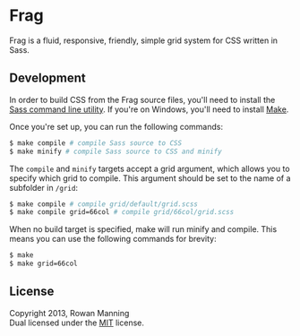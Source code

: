 
Frag
====

Frag is a fluid, responsive, friendly, simple grid system for CSS written in Sass.


Development
-----------

In order to build CSS from the Frag source files, you'll need to install the [Sass command line utility][sass]. If you're on Windows, you'll need to install [Make][make].

Once you're set up, you can run the following commands:

```sh
$ make compile # compile Sass source to CSS
$ make minify # compile Sass source to CSS and minify
```

The `compile` and `minify` targets accept a grid argument, which allows you to specify which grid to compile. This argument should be set to the name of a subfolder in `/grid`:

```sh
$ make compile # compile grid/default/grid.scss
$ make compile grid=66col # compile grid/66col/grid.scss
```

When no build target is specified, make will run minify and compile. This means you can use the following commands for brevity:

```sh
$ make
$ make grid=66col
```


License
-------

Copyright 2013, Rowan Manning  
Dual licensed under the [MIT][mit] license.



[make]: http://gnuwin32.sourceforge.net/packages/make.htm
[mit]: http://opensource.org/licenses/mit-license.php
[sass]: http://sass-lang.com/download.html
